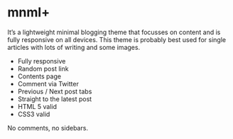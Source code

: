 mnml+
=====

It’s a lightweight minimal blogging theme that focusses on content and is fully responsive on all devices. This theme is probably best used for single articles with lots of writing and some images.

*    Fully responsive
*    Random post link
*    Contents page
*    Comment via Twitter
*    Previous / Next post tabs
*    Straight to the latest post
*    HTML 5 valid
*    CSS3 valid


No comments, no sidebars.
